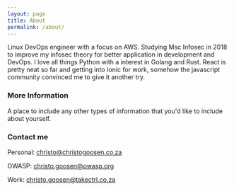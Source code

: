 ```yaml
---
layout: page
title: About
permalink: /about/
---
```


Linux DevOps engineer with a focus on AWS. Studying Msc Infosec in 2018 to improve my infosec theory for better application in development and DevOps. I love all things Python with a interest in Golang and Rust. React is pretty neat so far and getting into Ionic for work, somehow the javascript community convinced me to give it another try. 

### More Information

A place to include any other types of information that you'd like to include about yourself.

### Contact me

Personal: [christo@christogoosen.co.za](mailto:christo@christogoosen.co.za)

OWASP: [christo.goosen@owasp.org](mailto:christo.goosen@owasp.org)

Work: [christo.goosen@takectrl.co.za](mailto:christo.goosen@takectrl.co.za)
